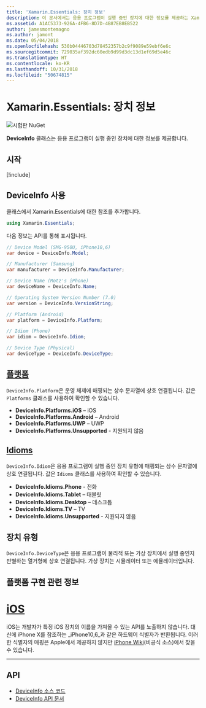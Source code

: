 ```yaml
---
title: 'Xamarin.Essentials: 장치 정보'
description: 이 문서에서는 응용 프로그램이 실행 중인 장치에 대한 정보를 제공하는 Xamarin.Essentials의 DeviceInfo 클래스를 설명합니다.
ms.assetid: A1AC5373-926A-4FB6-8D7D-4B87EB8EB522
author: jamesmontemagno
ms.author: jamont
ms.date: 05/04/2018
ms.openlocfilehash: 530b04446703d78452357b2c9f9089e59ebf6e6c
ms.sourcegitcommit: 729035af392dc60edb9d99d3dc13d1ef69d5e46c
ms.translationtype: HT
ms.contentlocale: ko-KR
ms.lasthandoff: 10/31/2018
ms.locfileid: "50674815"
---
```

# <a name="xamarinessentials-device-information"></a>Xamarin.Essentials: 장치 정보

![시험판 NuGet](~/media/shared/pre-release.png)

**DeviceInfo** 클래스는 응용 프로그램이 실행 중인 장치에 대한 정보를 제공합니다.

## <a name="get-started"></a>시작

[!include[](~/essentials/includes/get-started.md)]

## <a name="using-deviceinfo"></a>DeviceInfo 사용

클래스에서 Xamarin.Essentials에 대한 참조를 추가합니다.

```csharp
using Xamarin.Essentials;
```

다음 정보는 API를 통해 표시됩니다.

```csharp
// Device Model (SMG-950U, iPhone10,6)
var device = DeviceInfo.Model;

// Manufacturer (Samsung)
var manufacturer = DeviceInfo.Manufacturer;

// Device Name (Motz's iPhone)
var deviceName = DeviceInfo.Name;

// Operating System Version Number (7.0)
var version = DeviceInfo.VersionString;

// Platform (Android)
var platform = DeviceInfo.Platform;

// Idiom (Phone)
var idiom = DeviceInfo.Idiom;

// Device Type (Physical)
var deviceType = DeviceInfo.DeviceType;
```

## <a name="platformsxrefxamarinessentialsdeviceinfoplatforms"></a>[플랫폼](xref:Xamarin.Essentials.DeviceInfo.Platforms)

`DeviceInfo.Platform`은 운영 체제에 매핑되는 상수 문자열에 상호 연결됩니다. 값은 `Platforms` 클래스를 사용하여 확인할 수 있습니다.

- **DeviceInfo.Platforms.iOS** – iOS
- **DeviceInfo.Platforms.Android** – Android
- **DeviceInfo.Platforms.UWP** – UWP
- **DeviceInfo.Platforms.Unsupported** - 지원되지 않음

## <a name="idiomsxrefxamarinessentialsdeviceinfoidioms"></a>[Idioms](xref:Xamarin.Essentials.DeviceInfo.Idioms)

`DeviceInfo.Idiom`은 응용 프로그램이 실행 중인 장치 유형에 매핑되는 상수 문자열에 상호 연결됩니다. 값은 `Idioms` 클래스를 사용하여 확인할 수 있습니다.

- **DeviceInfo.Idioms.Phone** - 전화
- **DeviceInfo.Idioms.Tablet** – 태블릿
- **DeviceInfo.Idioms.Desktop** – 데스크톱
- **DeviceInfo.Idioms.TV** – TV
- **DeviceInfo.Idioms.Unsupported** - 지원되지 않음

## <a name="device-type"></a>장치 유형

`DeviceInfo.DeviceType`은 응용 프로그램이 물리적 또는 가상 장치에서 실행 중인지 판별하는 열거형에 상호 연결됩니다. 가상 장치는 시뮬레이터 또는 에뮬레이터입니다.

## <a name="platform-implementation-specifics"></a>플랫폼 구현 관련 정보

# <a name="iostabios"></a>[iOS](#tab/ios)

iOS는 개발자가 특정 iOS 장치의 이름을 가져올 수 있는 API를 노출하지 않습니다. 대신에 iPhone X를 참조하는 _iPhone10,6_과 같은 하드웨어 식별자가 반환됩니다. 이러한 식별자의 매핑은 Apple에서 제공하지 않지만 [iPhone Wiki](https://www.theiphonewiki.com/wiki/Models)(비공식 소스)에서 찾을 수 있습니다.

--------------

## <a name="api"></a>API

- [DeviceInfo 소스 코드](https://github.com/xamarin/Essentials/tree/master/Xamarin.Essentials/DeviceInfo)
- [DeviceInfo API 문서](xref:Xamarin.Essentials.DeviceInfo)
